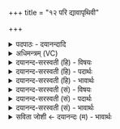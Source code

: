 +++
title = "१२ परि द्यावापृथिवी"

+++
<details><summary>पदपाठः - दयानन्दादि</summary>

परि॑। द्यावा॑पृथि॒वी इति॒ द्यावा॑ऽपृथि॒वी। स॒द्यः। इ॒त्वा। परि॑। लो॒कान्। परि॑। दिशः॑। परि॑। स्व᳖रिति॒ स्वः᳖। ऋ॒तस्य॑। तन्तु॑म्। वित॑त॒मिति॒ विऽत॑तम्। वि॒चृत्येति॑ वि॒ऽचृत्य॑। तत्। अ॒प॒श्य॒त्। तत्। अ॒भ॒व॒त्। तत्। आ॒सी॒त्। १२।
</details>

<details><summary>अधिमन्त्रम् (VC)</summary>

- परमात्मा देवता
- स्वयम्भु ब्रह्म ऋषिः
- त्रिष्टुप्
- धैवतः
</details>

<details><summary>दयानन्द-सरस्वती (हि) - विषयः</summary>

फिर उसी विषय को अगले मन्त्र में कहा है ॥
</details>

<details><summary>दयानन्द-सरस्वती (हि) - पदार्थः</summary>

पदार्थान्वयभाषाः -  हे मनुष्यो ! जो परमेश्वर (द्यावापृथिवी) सूर्य्य और भूमि को (सद्यः) शीघ्र (इत्वा) प्राप्त होके (परि, अपश्यत्) सब ओर से देखता है, जो (लोकान्) देखने योग्य सृष्टिस्थ भूगोलों को शीघ प्राप्त हो के (परि, अभवत्) सब ओर से प्रकट होता, जो (दिशः) पूर्वादि दिशाओं को शीघ्र प्राप्त हो के (परि, आसीत्) सब ओर से विद्यमान है, जो (स्वः) सुख को शीघ्र प्राप्त हो के (परि) सब ओर से देखता है, जो (ऋतस्य) सत्य के (विततम्) विस्तृत (तन्तुम्) कारण को (विचृत्य) विविध प्रकार से बाँध के (तत्) उस सुख को देखता, जिससे (तत्) वह सुख हुआ और जिससे (तत्) वह विज्ञान हुआ है, उसको यथावत् जान के उपासना करो ॥१२ ॥
</details>

<details><summary>दयानन्द-सरस्वती (हि) - भावार्थः</summary>

भावार्थभाषाः -  जो मनुष्य परमेश्वर ही का भजन करते और उसकी रची सृष्टि को सुख के लिये उपयोग में लाते हैं, वे इस लोक, परलोक और विद्या से हुए सुख को शीघ्र प्राप्त हो के निरन्तर आनन्दित होते हैं ॥१२ ॥
</details>

<details><summary>दयानन्द-सरस्वती (सं) - विषयः</summary>

पुनस्तमेव विषयमाह ॥
</details>

<details><summary>दयानन्द-सरस्वती (सं) - पदार्थः</summary>

पदार्थान्वयभाषाः -  हे मनुष्याः ! यः परमेश्वरो द्यावापृथिवी सद्य इत्वा पर्य्यपश्यद् यो लोकान् सद्य इत्वा पर्य्यभवत्। यो दिशः सद्य इत्वा पर्य्यासीद् यः स्वः सद्य इत्वा पर्य्यपश्यद् य ऋतस्य विततं तन्तुं विचृत्य तत्सुखमपश्यद् येन तत्सुखमभवद् यतस्तद्विज्ञानमासीत् तं यथावद्विज्ञायोपासीरन् ॥१२ ॥
</details>

<details><summary>दयानन्द-सरस्वती (सं) - भावार्थः</summary>

भावार्थभाषाः -  ये मनुष्याः परमेश्वरमेव भजन्ति तन्निर्मितां सृष्टिं सुखायोपयुञ्जते त ऐहिकं पारमार्थिकं विद्याजन्यं सुखं च सद्यः प्राप्य सततमानन्दन्ति ॥१२ ॥
</details>

<details><summary>सविता जोशी ← दयानन्दः (म) - भावार्थः</summary>

भावार्थभाषाः -  जी माणसे परमेश्वराचे भजन करतात त्याने निर्माण केलेल्या सृष्टीचे सुख भोगतात त्यांना इहलोक व परलोकांचे आणि विद्येने प्राप्त होणारे सुख लवकर मिळून ते सदैव आनंदात राहतात.
</details>